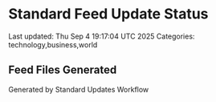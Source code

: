 # Standard Feed Update Status
Last updated: Thu Sep  4 19:17:04 UTC 2025
Categories: technology,business,world

## Feed Files Generated

Generated by Standard Updates Workflow

